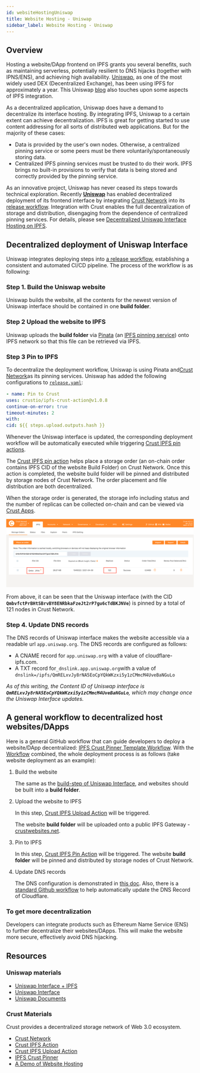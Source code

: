 ```yaml
---
id: websiteHostingUniswap
title: Website Hosting - Uniswap
sidebar_label: Website Hosting - Uniswap
---
```

## Overview

Hosting a website/DApp frontend on IPFS grants you several benefits, such as maintaining serverless, potentially resilient to DNS hijacks (together with IPNS/ENS), and achieving high availability. [Uniswap](https://app.uniswap.org), as one of the most widely used DEX (Decentralized Exchange), has been using IPFS for approximately a year. This Uniswap [blog](https://uniswap.org/blog/ipfs-uniswap-interface/?fileGuid=4UPQCRowpX8i8Gzj) also touches upon some aspects of IPFS integration.

As a decentralized application, Uniswap does have a demand to decentralize its interface hosting. By integrating IPFS, Uniswap to a certain extent can achieve decentralization. IPFS is great for getting started to use content addressing for all sorts of distributed web applications. But for the majority of these cases:

* Data is provided by the user's own nodes. Otherwise, a centralized pinning service or some peers must be there voluntarily/spontaneously storing data.
* Centralized IPFS pinning services must be trusted to do their work. IPFS brings no built-in provisions to verify that data is being stored and correctly provided by the pinning service.

As an innovative project, Uniswap has never ceased its steps towards technical exploration. Recently [**Uniswap**](https://app.uniswap.org) has enabled decentralized deployment of its frontend interface by integrating [Crust Network](https://crust.network) into its [release workflow](https://github.com/Uniswap/uniswap-interface/blob/main/.github/workflows/release.yaml). Integration with Crust enables the full decentralization of storage and distribution, disengaging from the dependence of centralized pinning services. For details, please see  [Decentralized Uniswap Interface Hosting on IPFS](https://medium.com/crustnetwork/decentralized-uniswap-interface-hosting-on-ipfs-18a78d1209ac).

## Decentralized deployment of Uniswap Interface

Uniswap integrates deploying steps into [a release workflow](https://github.com/Uniswap/uniswap-interface/blob/main/.github/workflows/release.yaml?fileGuid=4UPQCRowpX8i8Gzj), establishing a consistent and automated CI/CD pipeline. The process of the workflow is as following:

### Step 1. Build the Uniswap website

Uniswap builds the website, all the contents for the newest version of Uniswap interface should be contained in one **build folder**.

### Step 2 Upload the website to IPFS

Uniswap uploads the **build folder** via [Pinata](https://pinata.cloud/?fileGuid=4UPQCRowpX8i8Gzj) (an [IPFS pinning service](https://docs.ipfs.io/concepts/persistence/#pinning-services?fileGuid=4UPQCRowpX8i8Gzj)) onto IPFS network so that this file can be retrieved via IPFS.

### Step 3 Pin to IPFS

To decentralize the deployment workflow, Uniswap is using Pinata and[Crust Network](crust.network?fileGuid=4UPQCRowpX8i8Gzj)as its pinning services. Uniswap has added the following configurations to [`release.yaml`](https://github.com/Uniswap/uniswap-interface/blob/main/.github/workflows/release.yaml?fileGuid=4UPQCRowpX8i8Gzj):

```yaml
- name: Pin to Crust
uses: crustio/ipfs-crust-action@v1.0.8
continue-on-error: true
timeout-minutes: 2
with:
cid: ${{ steps.upload.outputs.hash }}
```

Whenever the Uniswap interface is updated, the corresponding deployment workflow will be automatically executed while triggering [Crust IPFS pin actions](https://github.com/marketplace/actions/crust-ipfs-pin?fileGuid=4UPQCRowpX8i8Gzj).

The [Crust IPFS pin action](https://github.com/marketplace/actions/crust-ipfs-pin?fileGuid=4UPQCRowpX8i8Gzj) helps place a storage order (an on-chain order contains IPFS CID of the website Build Folder) on Crust Network. Once this action is completed, the website build folder will be pinned and distributed by storage nodes of Crust Network. The order placement and file distribution are both decentralized.

When the storage order is generated, the storage info including status and the number of replicas can be collected on-chain and can be viewed via [Crust Apps](https://wiki.crust.network/docs/en/storageUserGuide#14-checking-order-status?fileGuid=4UPQCRowpX8i8Gzj).

![pic](assets/learn/case_studies_uniswap.png)

From above, it can be seen that the Uniswap interface (with the CID **`QmbvfctPrBHtSBrvBY8ENRbkaFzeJt2rP7gu6cTdBKJNVe`**) is pinned by a total of 121 nodes in Crust Network.

### Step 4. Update DNS records

The DNS records of Uniswap interface makes the website accessible via a readable url `app.uniswap.org`. The DNS records are configured as follows:

* A CNAME record for `app.uniswap.org` with a value of cloudflare-ipfs.com.
* A TXT record for`_dnslink.app.uniswap.org`with a value of `dnslink=/ipfs/QmRELxvJy8rNA5EoCpYQkWKzxi5y1zCMmcM4UveBaNGuLo`

*As of this writing, the Content ID of Uniswap interface is **`QmRELxvJy8rNA5EoCpYQkWKzxi5y1zCMmcM4UveBaNGuLo`**, which may change once the Uniswap Interface updates.*

## A general workflow to decentralized host websites/DApps

Here is a general GitHub workflow that can guide developers to deploy a website/DApp decentralized: [IPFS Crust Pinner Template Workflow](https://github.com/crustio/ipfs-crust-pinner/blob/main/.github/workflows/template.yml?fileGuid=4UPQCRowpX8i8Gzj). With the [Workflow](https://github.com/crustio/ipfs-crust-pinner/blob/main/.github/workflows/template.yml?fileGuid=4UPQCRowpX8i8Gzj) combined, the whole deployment process is as follows (take website deployment as an example):

1. Build the website

    The same as the [build-step of Uniswap Interface](#step-1-build-the-uniswap-website?fileGuid=4UPQCRowpX8i8Gzj), and websites should be built into a **build folder**.

2. Upload the website to IPFS

    In this step, [Crust IPFS Upload Action](https://github.com/marketplace/actions/crust-ipfs-upload?fileGuid=4UPQCRowpX8i8Gzj) will be triggered.

    The website **build folder** will be uploaded onto a public IPFS Gateway - [crustwebsites.net](https://crustwebsites.net/ipfs/bafybeifx7yeb55armcsxwwitkymga5xf53dxiarykms3ygqic223w5sk3m#x-ipfs-companion-no-redirect?fileGuid=4UPQCRowpX8i8Gzj).

3. Pin to IPFS

    In this step, [Crust IPFS Pin Action](https://github.com/marketplace/actions/crust-ipfs-pin?fileGuid=4UPQCRowpX8i8Gzj) will be triggered. The website **build folder** will be pinned and distributed by storage nodes of Crust Network.

4. Update DNS records

    The DNS configuration is demonstrated in [this doc](https://docs.ipfs.io/how-to/websites-on-ipfs/link-a-domain/#domain-name-service-dns?fileGuid=4UPQCRowpX8i8Gzj). Also, there is a [standard Github workflow](https://github.com/crustio/ipfs-crust-pinner/blob/main/.github/workflows/DNSLink-template.yml?fileGuid=4UPQCRowpX8i8Gzj) to help automatically update the DNS Record of Cloudflare.

### To get more decentralization

Developers can integrate products such as Ethereum Name Service (ENS) to further decentralize their websites/DApps. This will make the website more secure, effectively avoid DNS hijacking.

## Resources

### Uniswap materials

* [Uniswap Interface + IPFS](https://uniswap.org/blog/ipfs-uniswap-interface/?fileGuid=4UPQCRowpX8i8Gzj)
* [Uniswap Interface](https://app.uniswap.org/#/?fileGuid=4UPQCRowpX8i8Gzj)
* [Uniswap Documents](https://uniswap.org/docs/v2/?fileGuid=4UPQCRowpX8i8Gzj)

### Crust Materials

Crust provides a decentralized storage network of Web 3.0 ecosystem.

* [Crust Network](https://crust.network?fileGuid=4UPQCRowpX8i8Gzj)
* [Crust IPFS Action](https://github.com/crustio/ipfs-crust-action?fileGuid=4UPQCRowpX8i8Gzj)
* [Crust IPFS Upload Action](https://github.com/crustio/ipfs-upload-action?fileGuid=4UPQCRowpX8i8Gzj)
* [IPFS Crust Pinner](https://github.com/crustio/ipfs-crust-pinner?fileGuid=4UPQCRowpX8i8Gzj)
* [A Demo of Website Hosting](https://github.com/crustio/crust-demo/tree/main/website-hosting-demo?fileGuid=4UPQCRowpX8i8Gzj)
